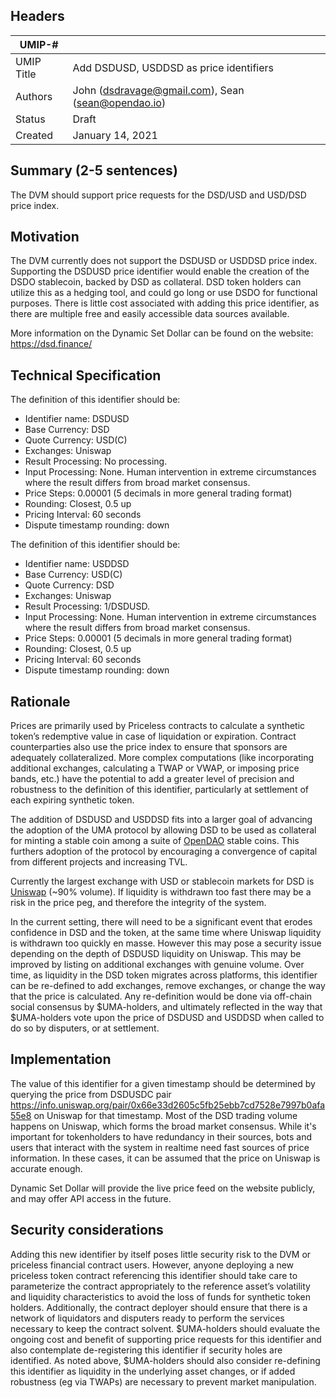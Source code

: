 ## Headers
| UMIP-#    |                                                                                                                                          |
|------------|------------------------------------------------------------------------------------------------------------------------------------------|
| UMIP Title | Add DSDUSD, USDDSD as price identifiers              |
| Authors    | John (dsdravage@gmail.com), Sean (sean@opendao.io) |
| Status     | Draft                                                                                                                                    |
| Created    | January 14, 2021                                                                                                                           |

## Summary (2-5 sentences)
The DVM should support price requests for the DSD/USD and USD/DSD price index.

## Motivation
The DVM currently does not support the DSDUSD or USDDSD price index.
Supporting the DSDUSD price identifier would enable the creation of the DSDO stablecoin, backed by DSD as collateral. DSD token holders can utilize this as a hedging tool, and could go long or use DSDO for functional purposes.
There is little cost associated with adding this price identifier, as there are multiple free and easily accessible data sources available.

More information on the Dynamic Set Dollar can be found on the website: https://dsd.finance/

## Technical Specification
The definition of this identifier should be:
- Identifier name: DSDUSD
- Base Currency: DSD
- Quote Currency: USD(C)
- Exchanges: Uniswap
- Result Processing: No processing.
- Input Processing: None. Human intervention in extreme circumstances where the result differs from broad market consensus.
- Price Steps: 0.00001 (5 decimals in more general trading format)
- Rounding: Closest, 0.5 up
- Pricing Interval: 60 seconds
- Dispute timestamp rounding: down

The definition of this identifier should be:
- Identifier name: USDDSD
- Base Currency: USD(C)
- Quote Currency: DSD
- Exchanges: Uniswap
- Result Processing: 1/DSDUSD.
- Input Processing: None. Human intervention in extreme circumstances where the result differs from broad market consensus.
- Price Steps: 0.00001 (5 decimals in more general trading format)
- Rounding: Closest, 0.5 up
- Pricing Interval: 60 seconds
- Dispute timestamp rounding: down



## Rationale

Prices are primarily used by Priceless contracts to calculate a synthetic token’s redemptive value in case of liquidation or expiration. Contract counterparties also use the price index to ensure that sponsors are adequately collateralized. More complex computations (like incorporating additional exchanges, calculating a TWAP or VWAP, or imposing price bands, etc.) have the potential to add a greater level of precision and robustness to the definition of this identifier, particularly at settlement of each expiring synthetic token.

The addition of DSDUSD  and USDDSD fits into a larger goal of advancing the adoption of the UMA protocol by allowing DSD to be used as collateral for minting a stable coin among a suite of [OpenDAO](https://opendao.io) stable coins. This furthers adoption of the protocol by encouraging a convergence of capital from different projects and increasing TVL.

Currently the largest exchange with USD or stablecoin markets for DSD is [Uniswap](https://info.uniswap.org/pair/0x66e33d2605c5fb25ebb7cd7528e7997b0afa55e8) (~90% volume). If liquidity is withdrawn too fast there may be a risk in the price peg, and therefore the integrity of the system.

In the current setting, there will need to be a significant event that erodes confidence in DSD and the token, at the same time where Uniswap liquidity is withdrawn too quickly en masse. However this may pose a security issue depending on the depth of DSDUSD liquidity on Uniswap. This may be improved by listing on additional exchanges with genuine volume.
Over time, as liquidity in the DSD token migrates across platforms, this identifier can be re-defined to add exchanges, remove exchanges, or change the way that the price is calculated. Any re-definition would be done via off-chain social consensus by $UMA-holders, and ultimately reflected in the way that $UMA-holders vote upon the price of DSDUSD and USDDSD when called to do so by disputers, or at settlement.



## Implementation

The value of this identifier for a given timestamp should be determined by querying the price from DSDUSDC pair https://info.uniswap.org/pair/0x66e33d2605c5fb25ebb7cd7528e7997b0afa55e8 on Uniswap for that timestamp. Most of the DSD trading volume happens on Uniswap, which forms the broad market consensus. 
While it's important for tokenholders to have redundancy in their sources, bots and users that interact with the system in realtime need fast sources of price information. In these cases, it can be assumed that the price on Uniswap is accurate enough.

Dynamic Set Dollar will provide the live price feed on the website publicly, and may offer API access in the future.

## Security considerations
Adding this new identifier by itself poses little security risk to the DVM or priceless financial contract users. However, anyone deploying a new priceless token contract referencing this identifier should take care to parameterize the contract appropriately to the reference asset’s volatility and liquidity characteristics to avoid the loss of funds for synthetic token holders. Additionally, the contract deployer should ensure that there is a network of liquidators and disputers ready to perform the services necessary to keep the contract solvent.
$UMA-holders should evaluate the ongoing cost and benefit of supporting price requests for this identifier and also contemplate de-registering this identifier if security holes are identified. As noted above, $UMA-holders should also consider re-defining this identifier as liquidity in the underlying asset changes, or if added robustness (eg via TWAPs) are necessary to prevent market manipulation.